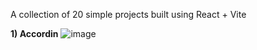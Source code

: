 A collection of 20 simple projects built using React + Vite

**1) Accordin**
![image](https://github.com/suhas991/20_Simple-React-Projects/assets/92245302/38ec7725-f89e-4034-b925-8ae3d24374b9)
